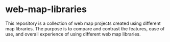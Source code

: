 # web-map-libraries
This repository is a collection of web map projects created using different map libraries. The purpose is to compare and contrast the features, ease of use, and overall experience of using different web map libraries.
